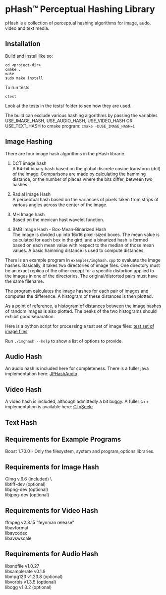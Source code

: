 # pHash&trade; Perceptual Hashing Library

pHash is a collection of perceptual hashing algorithms for image,
audo, video and text media.  

## Installation

Build and install like so:

```
cd <project-dir>
cmake .
make
sudo make install
```

To run tests:

```
ctest
```
Look at the tests in the tests/ folder to see how they are used.


The build can exclude various hashing algorithms by passing
the variables USE_IMAGE_HASH, USE_AUDIO_HASH, USE_VIDEO_HASH
OR USE_TEXT_HASH to cmake program: `cmake -DUSE_IMAGE_HASH=1`


## Image Hashing

There are four image hash algorithms in the pHash librarie.

1. DCT image hash\
   A 64-bit binary hash based on the global discrete cosine transform (dct)
   of the image.  Comparisons are made by calculating the hamming distance,
   or the number of places where the bits differ, between two hashes.

2. Radial Image Hash\
   A perceptual hash based on the variances of pixels taken from strips of
   various angles across the center of the image.
   
3. MH Image hash\
   Based on the mexican hast wavelet function.
   
4. BMB Image Hash - Box-Mean-Binarized Hash\
   The image is divided up into 16x16 pixel-sized boxes.  The
   mean value is calculated for each box in the gird, and a binarized
   hash is formed based on each mean value with respect to the median
   of those mean values. A basic hamming distance is used to compute
   distances.

There is an example program in `examples/imghash.cpp` to evaluate the
image hashes. Basically, it takes two directories of image files.  One
directory must be an exact replica of the other except for a specific
distortion applied to the images in one of the directories.  The
original/distorted pairs must have the same filename.

The program calculates the image hashes for each pair of images and
computes the difference.  A histogram of these distances is then plotted.

As a point of reference, a histogram of distances between the image
hashes of random images is also plotted.  The peaks of the two histograms
should exhibit good separation.

Here is a python script for processing a test set of image files:
[test set of image files](https://github.com/starkdg/pyConvnetPhash/blob/master/preprocess_image_files.py)


Run `./imghash --help` to show a list of options to provide.



## Audio Hash

An audio hash is included here for completeness.  There is a fuller java
implementation here: [JPHashAudio](https://github.com/starkdg/JPhashAudio)

## Video Hash

A video hash is included, although admittedly a bit buggy.  A fuller c++
implementation is available here: [ClipSeekr](https://github.com/starkdg/clipseekr)

## Text Hash




## Requirements for Example Programs

Boost 1.70.0 - Only the filesystem, system and program_options libraries.


## Requirements for Image Hash

CImg v.6.6 (included) \   
libtiff-dev (optional) \
libpng-dev (optional) \
libjpeg-dev (optional)


## Requirements for Video Hash

ffmpeg v2.8.15 "feynman release" \
  libavformat \
  libavcodec \
  libavswscale

## Requirements for Audio Hash

libsndfile v1.0.27 \
libsamplerate v0.1.8 \
libmpg123 v1.23.8 (optional) \
libvorbis v1.3.5 (optional) \
libogg v1.3.2 (optional)

